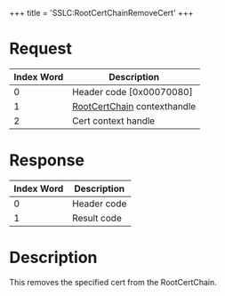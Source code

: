 +++
title = 'SSLC:RootCertChainRemoveCert'
+++

# Request

| Index Word | Description                                                        |
|------------|--------------------------------------------------------------------|
| 0          | Header code \[0x00070080\]                                         |
| 1          | [RootCertChain](SSLC:CreateRootCertChain "wikilink") contexthandle |
| 2          | Cert context handle                                                |

# Response

| Index Word | Description |
|------------|-------------|
| 0          | Header code |
| 1          | Result code |

# Description

This removes the specified cert from the RootCertChain.